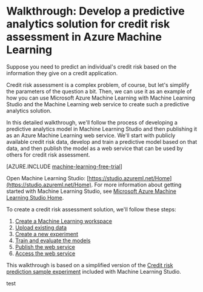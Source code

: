 <properties
	pageTitle="A predictive solution for credit risk with Machine Learning | Microsoft Azure"
	description="A detailed walkthrough showing how to create a predictive analytics solution for credit risk assessment in Azure Machine Learning Studio."
	keywords="credit risk, predictive analytics solution,risk assessment"	
	services="machine-learning"
	documentationCenter=""
	authors="garyericson"
	manager="paulettm"
	editor="cgronlun"/>

<tags
	ms.service="machine-learning"
	ms.workload="data-services"
	ms.tgt_pltfrm="na"
	ms.devlang="na"
	ms.topic="get-started-article" 
	ms.date="07/10/2015"
	ms.author="garye"/>


# Walkthrough: Develop a predictive analytics solution for credit risk assessment in Azure Machine Learning

Suppose you need to predict an individual's credit risk based on the information they give on a credit application.  

Credit risk assessment is a complex problem, of course, but let's simplify the parameters of the question a bit. Then, we can use it as an example of how you can use Microsoft Azure Machine Learning with Machine Learning Studio and the Machine Learning web service to create such a predictive analytics solution.  

In this detailed walkthrough, we'll follow the process of developing a predictive analytics model in Machine Learning Studio and then publishing it as an Azure Machine Learning web service. We'll start with publicly available credit risk data, develop and train a predictive model based on that data, and then publish the model as a web service that can be used by others for credit risk assessment.

[AZURE.INCLUDE [machine-learning-free-trial](../../includes/machine-learning-free-trial.md)]

Open Machine Learning Studio: [https://studio.azureml.net/Home](https://studio.azureml.net/Home). For more information about getting started with Machine Learning Studio, see [Microsoft Azure Machine Learning Studio Home](https://studio.azureml.net/).

To create a credit risk assessment solution, we'll follow these steps:  

1.	[Create a Machine Learning workspace](machine-learning-walkthrough-1-create-ml-workspace.md)
2.	[Upload existing data](machine-learning-walkthrough-2-upload-data.md)
3.	[Create a new experiment](machine-learning-walkthrough-3-create-new-experiment.md)
4.	[Train and evaluate the models](machine-learning-walkthrough-4-train-and-evaluate-models.md)
5.	[Publish the web service](machine-learning-walkthrough-5-publish-web-service.md)
6.	[Access the web service](machine-learning-walkthrough-6-access-web-service.md)

This walkthrough is based on a simplified version of the
[Credit risk prediction sample experiment](../machine-learning-sample-credit-risk-prediction.md) included with Machine Learning Studio.
 
test
